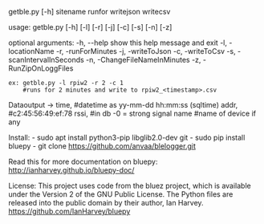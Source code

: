 
getble.py [-h] sitename runfor writejson writecsv

usage: getble.py [-h] [-l] [-r] [-j] [-c] [-s] [-n] [-z]

optional arguments:
  -h, --help            show this help message and exit
  -l, -locationName 
  -r, -runForMinutes 
  -j, -writeToJson 
  -c, -writeToCsv 
  -s, -scanIntervalInSeconds 
  -n, -ChangeFileNameInMinutes 
  -z, -RunZipOnLoggFiles

    ex: getble.py -l rpiw2 -r 2 -c 1 
        #runs for 2 minutes and write to rpiw2_<timestamp>.csv

Dataoutput ->   time, #datetime as yy-mm-dd hh:mm:ss (sqltime) 
                addr, #c2:45:56:49:ef:78
                rssi, #in db -0 = strong signal
                name  #name of device if any

Install:
    - sudo apt install python3-pip libglib2.0-dev git
    - sudo pip install bluepy
    - git clone https://github.com/anvaa/blelogger.git

Read this for more documentation on bluepy: http://ianharvey.github.io/bluepy-doc/

License:
This project uses code from the bluez project, which is available under the Version 2 of the GNU Public License. 
The Python files are released into the public domain by their author, Ian Harvey. https://github.com/IanHarvey/bluepy
